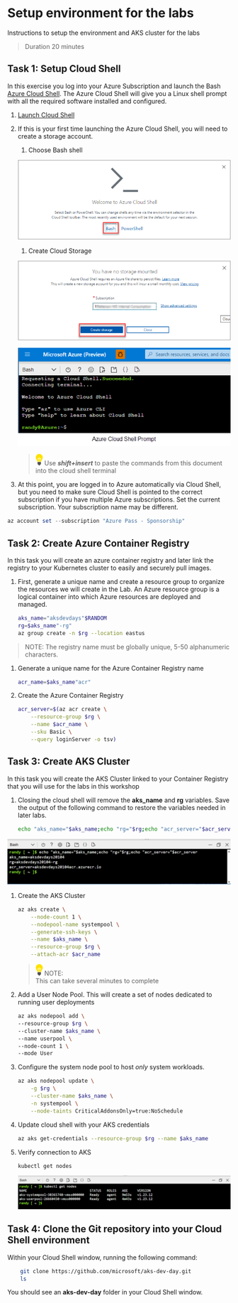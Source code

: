 # Setup environment for the labs

Instructions to setup the environment and AKS cluster for the labs

>Duration 20 minutes

## Task 1: Setup Cloud Shell

In this exercise you log into your Azure Subscription and launch the Bash [Azure Cloud Shell](https://docs.microsoft.com/en-us/azure/cloud-shell/overview). The Azure Cloud Shell will give you a Linux shell prompt with all the required software installed and configured.

1. [Launch Cloud Shell](https://shell.azure.com/bash)

1. If this is your first time launching the Azure Cloud Shell, you will need to create a storage account.

    1. Choose Bash shell

    ![Welcome Cloud Shell](content/image-1.png)

    1. Create Cloud Storage

    ![](content/image-2.png)

    ![](content/image-3.png "Azure Cloud Shell Bash prompt")
    >![](content/idea.png) Use ***shift+insert*** to paste the commands from this document into the cloud shell terminal

3. At this point, you are logged in to Azure automatically via Cloud Shell, but you need to make sure Cloud Shell is pointed to the correct subscription if you have multiple Azure subscriptions. Set the current subscription. Your subscription name may be different.

```PowerShell
az account set --subscription "Azure Pass - Sponsorship"
```
## Task 2: Create Azure Container Registry
In this task you will create an azure container registry and later link the registry to your Kubernetes cluster to easily and securely pull images.

1. First, generate a unique name and create a resource group to organize the resources we will create in the Lab.  An Azure resource group is a logical container into which Azure resources are deployed and managed.

    ```bash
    aks_name="aksdevdays"$RANDOM
    rg=$aks_name"-rg"
    az group create -n $rg --location eastus
    ```

>NOTE: The registry name must be globally unique, 5-50 alphanumeric characters.

1. Generate a unique name for the Azure Container Registry name
    ```bash
    acr_name=$aks_name"acr"
    ```

1. Create the Azure Container Registry
    ```bash
    acr_server=$(az acr create \
        --resource-group $rg \
        --name $acr_name \
        --sku Basic \
        --query loginServer -o tsv)
    ```


## Task 3: Create AKS Cluster
In this task you will create the AKS Cluster linked to your Container Registry that you will use for the labs in this workshop



1. Closing the cloud shell will remove the **aks_name** and **rg** variables. Save the output of the following command to restore the variables needed in later labs.
    ```bash
    echo "aks_name="$aks_name;echo "rg="$rg;echo "acr_server="$acr_server;echo "acr_name="$acr_name
    ```
![](content/image-variables.png)


1. Create the AKS Cluster

    ```bash
    az aks create \
        --node-count 1 \
        --nodepool-name systempool \
        --generate-ssh-keys \
        --name $aks_name \
        --resource-group $rg \
        --attach-acr $acr_name
    ```

    > ![](content/idea.png) NOTE:</br>
    This can take several minutes to complete


1. Add a User Node Pool. This will create a set of nodes dedicated to running user deployments

    ```bash
    az aks nodepool add \
    --resource-group $rg \
    --cluster-name $aks_name \
    --name userpool \
    --node-count 1 \
    --mode User
    ```

1. Configure the system node pool to host *only* system workloads.

    ```bash
    az aks nodepool update \
        -g $rg \
        --cluster-name $aks_name \
        -n systempool \
        --node-taints CriticalAddonsOnly=true:NoSchedule
    ```


1. Update cloud shell with your AKS credentials

    ```bash
    az aks get-credentials --resource-group $rg --name $aks_name
    ```

1. Verify connection to AKS
    ```bash
    kubectl get nodes
    ```
    ![get nodes](content/image-nodes.png)

## Task 4: Clone the Git repository into your Cloud Shell environment

Within your Cloud Shell window, running the following command:
```bash
    git clone https://github.com/microsoft/aks-dev-day.git
    ls
```
You should see an **aks-dev-day** folder in your Cloud Shell window.
